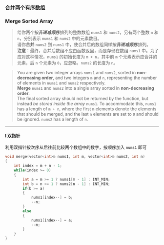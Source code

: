 ### 合并两个有序数组
### Merge Sorted Array

> 给你两个按**非递减顺序**排列的整数数组 `nums1` 和 `nums2`，另有两个整数 `m` 和 `n`，分别表示 `nums1` 和 `nums2` 中的元素数目。  
> 请你**合并** `nums2` 到 `nums1` 中，使合并后的数组同样按**非递减顺序**排列。  
> **注意**：最终，合并后数组不应由函数返回，而是存储在数组 `nums1` 中。为了应对这种情况，`nums1` 的初始长度为 `m + n`，其中前 `m` 个元素表示应合并的元素，后 `n` 个元素为 `0`，应忽略。`nums2` 的长度为 `n`。  

> You are given two integer arrays `nums1` and `nums2`, sorted in **non-decreasing order**, and two integers `m` and `n`, representing the number of elements in `nums1` and `nums2` respectively.  
> **Merge** `nums1` and `nums2` into a single array sorted in **non-decreasing order**.  
> The final sorted array should not be returned by the function, but instead *be stored inside the array* `nums1`. To accommodate this, `nums1` has a length of `m + n`, where the first `m` elements denote the elements that should be merged, and the last `n` elements are set to `0` and should be ignored. `nums2` has a length of `n`.  

----------

#### I 双指针

利用双指针按次序从后往前比较两个数组中的数字，按顺序加入 `nums1` 即可  

```cpp
void merge(vector<int>& nums1, int m, vector<int>& nums2, int n) 
{
    int index = m + n - 1;
    while(index >= 0)
    {
        int a = m >= 1 ? nums1[m - 1] : INT_MIN;
        int b = n >= 1 ? nums2[n - 1] : INT_MIN;
        if(b >= a) 
        {
            nums1[index--] = b;
            --n;
        }
        else
        {
            nums1[index--] = a;
            --m;
        }
    }
}
```
